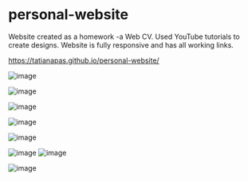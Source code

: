 # personal-website
Website created as a homework -a Web CV.
Used YouTube tutorials to create designs.
Website is fully responsive and has all working links.

https://tatianapas.github.io/personal-website/


![image](https://user-images.githubusercontent.com/81549043/181465322-71425376-2449-4838-b28a-1902bc6a9354.png)

![image](https://user-images.githubusercontent.com/81549043/181419441-4d1cad92-3256-495b-be62-d357ae6f0f18.png)

![image](https://user-images.githubusercontent.com/81549043/181419476-7003143c-01bd-4102-abd4-4be4ac8e3017.png)

![image](https://user-images.githubusercontent.com/81549043/181419503-b036aa27-7574-4b34-9c3b-a0027f27a611.png)


![image](https://user-images.githubusercontent.com/81549043/181419544-be0920a5-359c-4360-9216-0e948f9abf43.png)


![image](https://user-images.githubusercontent.com/81549043/181419606-141841b6-84e8-46bf-afa2-1f433bdb5f32.png)  ![image](https://user-images.githubusercontent.com/81549043/181419643-124af3bd-06a7-4d96-8584-64c7fcc72ed2.png)

![image](https://user-images.githubusercontent.com/81549043/181419679-d95202dd-3b3a-4acc-a598-10dac8344498.png)








